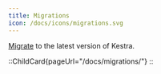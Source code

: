 ```yaml
---
title: Migrations
icon: /docs/icons/migrations.svg
---
```


[Migrate](../12.migrations/index.md) to the latest version of Kestra.


::ChildCard{pageUrl="/docs/migrations/"}
::
